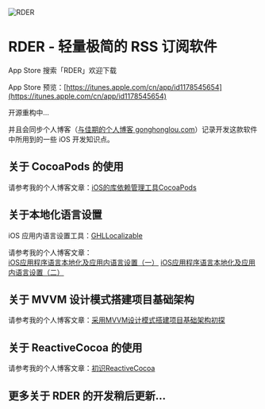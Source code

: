 ![RDER](http://image.gonghonglou.com/rder/rder_logo.png)

# RDER - 轻量极简的 RSS 订阅软件

App Store 搜索「RDER」欢迎下载

App Store 预览：[https://itunes.apple.com/cn/app/id1178545654](https://itunes.apple.com/cn/app/id1178545654)

开源重构中...

并且会同步个人博客（[与佳期的个人博客 gonghonglou.com](http://gonghonglou.com/)）记录开发这款软件中所用到的一些 iOS 开发知识点。

## 关于 CocoaPods 的使用

请参考我的个人博客文章：[iOS的库依赖管理工具CocoaPods](http://gonghonglou.com/2016/04/01/CocoaPods/)

## 关于本地化语言设置

iOS 应用内语言设置工具：[GHLLocalizable](https://github.com/gonghonglou/GHLLocalizable)

请参考我的个人博客文章：    
[iOS应用程序语言本地化及应用内语言设置（一）](http://gonghonglou.com/2016/10/29/set-language/)
[iOS应用程序语言本地化及应用内语言设置（二）](http://gonghonglou.com/2018/03/14/set-language-2/)

## 关于 MVVM 设计模式搭建项目基础架构

请参考我的个人博客文章：[采用MVVM设计模式搭建项目基础架构初探](http://gonghonglou.com/2018/02/12/mvvm-architecture/)

## 关于 ReactiveCocoa 的使用

请参考我的个人博客文章：[初识ReactiveCocoa](http://gonghonglou.com/2016/03/17/meet-ReactiveCocoa/)

## 更多关于 RDER 的开发稍后更新...

